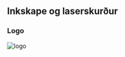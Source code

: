 ## Inkskape og laserskurður
### Logo
![logo](https://user-images.githubusercontent.com/100709961/162546632-270ad497-5f76-426e-91a7-6e583229fae3.svg)
